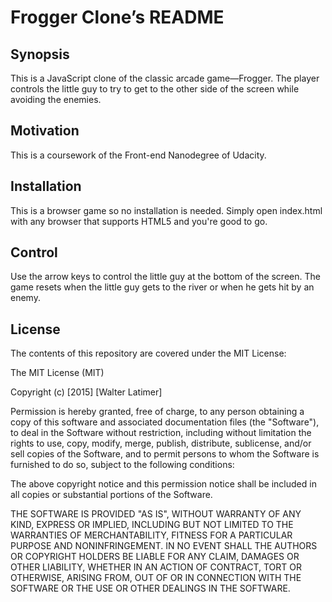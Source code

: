 # Frogger Clone’s README
## Synopsis
This is a JavaScript clone of the classic arcade game—Frogger. The player controls the little guy to try to get to the other side of the screen while avoiding the enemies.
## Motivation
This is a coursework of the Front-end Nanodegree of Udacity.
## Installation
This is a browser game so no installation is needed. Simply open index.html with any browser that supports HTML5 and you're good to go.
## Control
Use the arrow keys to control the little guy at the bottom of the screen. The game resets when the little guy gets to the river or when he gets hit by an enemy.
## License
The contents of this repository are covered under the MIT License:

The MIT License (MIT)

Copyright (c) [2015] [Walter Latimer]

Permission is hereby granted, free of charge, to any person obtaining a copy
of this software and associated documentation files (the "Software"), to deal
in the Software without restriction, including without limitation the rights
to use, copy, modify, merge, publish, distribute, sublicense, and/or sell
copies of the Software, and to permit persons to whom the Software is
furnished to do so, subject to the following conditions:

The above copyright notice and this permission notice shall be included in all
copies or substantial portions of the Software.

THE SOFTWARE IS PROVIDED "AS IS", WITHOUT WARRANTY OF ANY KIND, EXPRESS OR
IMPLIED, INCLUDING BUT NOT LIMITED TO THE WARRANTIES OF MERCHANTABILITY,
FITNESS FOR A PARTICULAR PURPOSE AND NONINFRINGEMENT. IN NO EVENT SHALL THE
AUTHORS OR COPYRIGHT HOLDERS BE LIABLE FOR ANY CLAIM, DAMAGES OR OTHER
LIABILITY, WHETHER IN AN ACTION OF CONTRACT, TORT OR OTHERWISE, ARISING FROM,
OUT OF OR IN CONNECTION WITH THE SOFTWARE OR THE USE OR OTHER DEALINGS IN THE
SOFTWARE.